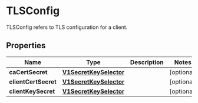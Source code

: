 

# TLSConfig

TLSConfig refers to TLS configuration for a client.
## Properties

Name | Type | Description | Notes
------------ | ------------- | ------------- | -------------
**caCertSecret** | [**V1SecretKeySelector**](V1SecretKeySelector.md) |  |  [optional]
**clientCertSecret** | [**V1SecretKeySelector**](V1SecretKeySelector.md) |  |  [optional]
**clientKeySecret** | [**V1SecretKeySelector**](V1SecretKeySelector.md) |  |  [optional]



